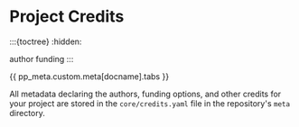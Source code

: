 # Project Credits

:::{toctree}
:hidden:

author
funding
:::


{{ pp_meta.custom.meta[docname].tabs }}


All metadata declaring the authors, funding options, and other credits for your project
are stored in the `core/credits.yaml` file in the repository's `meta` directory.



